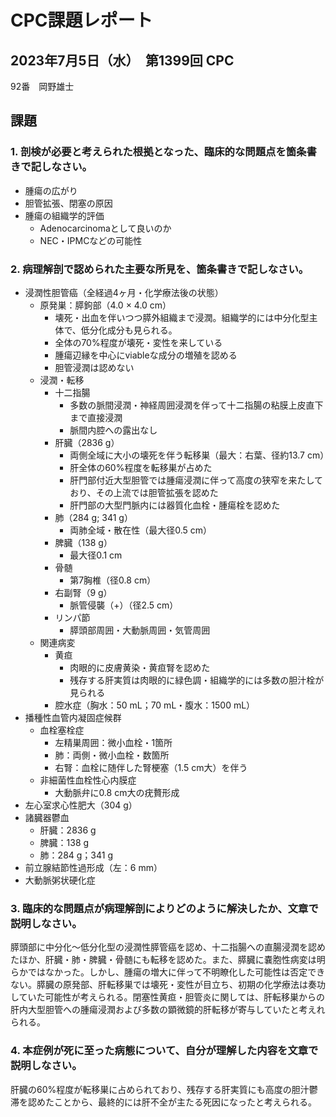 # CPC課題レポート
## 2023年7月5日（水）　第1399回 CPC
92番　岡野雄士

## 課題
### 1. 剖検が必要と考えられた根拠となった、臨床的な問題点を箇条書きで記しなさい。
- 腫瘍の広がり
- 胆管拡張、閉塞の原因
- 腫瘍の組織学的評価
    - Adenocarcinomaとして良いのか
    - NEC・IPMCなどの可能性


### 2. 病理解剖で認められた主要な所見を、箇条書きで記しなさい。
- 浸潤性胆管癌（全経過4ヶ月・化学療法後の状態）
    - 原発巣：膵鉤部（4.0 $\times$ 4.0 cm）
        - 壊死・出血を伴いつつ膵外組織まで浸潤。組織学的には中分化型主体で、低分化成分も見られる。
        - 全体の70%程度が壊死・変性を来している
        - 腫瘍辺縁を中心にviableな成分の増殖を認める
        - 胆管浸潤は認めない
    - 浸潤・転移
        - 十二指腸
            - 多数の脈間浸潤・神経周囲浸潤を伴って十二指腸の粘膜上皮直下まで直接浸潤
            - 脈間内腔への露出なし
        - 肝臓（2836 g）
            - 両側全域に大小の壊死を伴う転移巣（最大：右葉、径約13.7 cm）
            - 肝全体の60%程度を転移巣が占めた
            - 肝門部付近大型胆管では腫瘍浸潤に伴って高度の狭窄を来たしており、その上流では胆管拡張を認めた
            - 肝門部の大型門脈内には器質化血栓・腫瘍栓を認めた
        - 肺（284 g; 341 g）
            - 両肺全域・散在性（最大径0.5 cm）
        - 脾臓（138 g）
            - 最大径0.1 cm
        - 骨髄
            - 第7胸椎（径0.8 cm）
        - 右副腎（9 g）
            - 脈管侵襲（+）（径2.5 cm）
        - リンパ節
            - 膵頭部周囲・大動脈周囲・気管周囲
    - 関連病変
        - 黄疸
            - 肉眼的に皮膚黄染・黄疸腎を認めた
            - 残存する肝実質は肉眼的に緑色調・組織学的には多数の胆汁栓が見られる
        - 腔水症（胸水：50 mL；70 mL・腹水：1500 mL）
- 播種性血管内凝固症候群
    - 血栓塞栓症
        - 左精巣周囲：微小血栓・1箇所
        - 肺：両側・微小血栓・数箇所
        - 右腎：血栓に随伴した腎梗塞（1.5 cm大）を伴う
    - 非細菌性血栓性心内膜症
        - 大動脈弁に0.8 cm大の疣贅形成
- 左心室求心性肥大（304 g）
- 諸臓器鬱血
    - 肝臓：2836 g
    - 脾臓：138 g
    - 肺：284 g；341 g
- 前立腺結節性過形成（左：6 mm）
- 大動脈粥状硬化症

### 3. 臨床的な問題点が病理解剖によりどのように解決したか、文章で説明しなさい。
膵頭部に中分化〜低分化型の浸潤性膵管癌を認め、十二指腸への直腸浸潤を認めたほか、肝臓・肺・脾臓・骨髄にも転移を認めた。また、膵臓に嚢胞性病変は明らかではなかった。しかし、腫瘍の増大に伴って不明瞭化した可能性は否定できない。膵臓の原発部、肝転移巣では壊死・変性が目立ち、初期の化学療法は奏功していた可能性が考えられる。閉塞性黄疸・胆管炎に関しては、肝転移巣からの肝内大型胆管への腫瘍浸潤および多数の顕微鏡的肝転移が寄与していたと考えれられる。


### 4. 本症例が死に至った病態について、自分が理解した内容を文章で説明しなさい。
肝臓の60%程度が転移巣に占められており、残存する肝実質にも高度の胆汁鬱滞を認めたことから、最終的には肝不全が主たる死因になったと考えられる。

